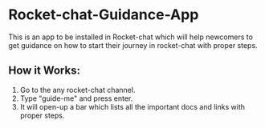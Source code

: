 # Rocket-chat-Guidance-App
This is an app to be installed in Rocket-chat which will help newcomers to get guidance on how to start their journey in rocket-chat with proper steps.

## How it Works:
<ol>
  <li>Go to the any rocket-chat channel.</li>
  <li>Type "guide-me" and press enter.</li>
  <li>It will open-up a bar which lists all the important docs and links with proper steps.</li>
</ol>
